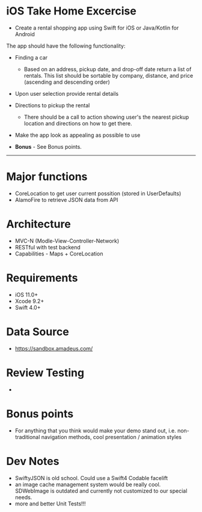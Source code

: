 # iOS Take Home Excercise

* Create a rental shopping app using Swift for iOS or Java/Kotlin for Android

The app should have the following functionality:

* Finding a car
    * Based on an address, pickup date, and drop-off date return a list of rentals. This list should be sortable by company, distance, and price (ascending and descending order)
* Upon user selection provide rental details
* Directions to pickup the rental
    * There should be a call to action showing user's the nearest pickup location and directions on how to get there.
* Make the app look as appealing as possible to use

* **Bonus** - See Bonus points.

---------------------------------------------------------------------------------

# Major functions
* CoreLocation to get user current possition (stored in UserDefaults)
* AlamoFire to retrieve JSON data from API

# Architecture
* MVC-N (Modle-View-Controller-Network)
* RESTful with test backend
* Capabilities - Maps + CoreLocation

# Requirements
* iOS 11.0+
* Xcode 9.2+
* Swift 4.0+

# Data Source
* https://sandbox.amadeus.com/


# Review Testing
-

# Bonus points
* For anything that you think would make your demo stand out, i.e. non-traditional navigation methods, cool presentation / animation styles

# Dev Notes
* SwiftyJSON is old school.  Could use a Swift4 Codable facelift
* an image cache management system would be really cool.  SDWebImage is outdated and currently not customized to our special needs.
* more and better Unit Tests!!!


